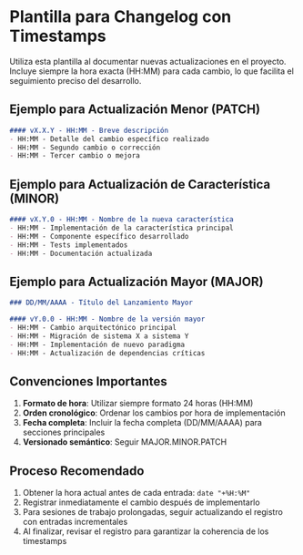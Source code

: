 # Plantilla para Changelog con Timestamps

Utiliza esta plantilla al documentar nuevas actualizaciones en el proyecto. Incluye siempre la hora exacta (HH:MM) para cada cambio, lo que facilita el seguimiento preciso del desarrollo.

## Ejemplo para Actualización Menor (PATCH)

```markdown
#### vX.X.Y - HH:MM - Breve descripción
- HH:MM - Detalle del cambio específico realizado
- HH:MM - Segundo cambio o corrección
- HH:MM - Tercer cambio o mejora
```

## Ejemplo para Actualización de Característica (MINOR)

```markdown
#### vX.Y.0 - HH:MM - Nombre de la nueva característica
- HH:MM - Implementación de la característica principal
- HH:MM - Componente específico desarrollado
- HH:MM - Tests implementados
- HH:MM - Documentación actualizada
```

## Ejemplo para Actualización Mayor (MAJOR)

```markdown
### DD/MM/AAAA - Título del Lanzamiento Mayor

#### vY.0.0 - HH:MM - Nombre de la versión mayor
- HH:MM - Cambio arquitectónico principal
- HH:MM - Migración de sistema X a sistema Y
- HH:MM - Implementación de nuevo paradigma
- HH:MM - Actualización de dependencias críticas
```

## Convenciones Importantes

1. **Formato de hora**: Utilizar siempre formato 24 horas (HH:MM)
2. **Orden cronológico**: Ordenar los cambios por hora de implementación
3. **Fecha completa**: Incluir la fecha completa (DD/MM/AAAA) para secciones principales
4. **Versionado semántico**: Seguir MAJOR.MINOR.PATCH

## Proceso Recomendado

1. Obtener la hora actual antes de cada entrada: `date "+%H:%M"`
2. Registrar inmediatamente el cambio después de implementarlo
3. Para sesiones de trabajo prolongadas, seguir actualizando el registro con entradas incrementales
4. Al finalizar, revisar el registro para garantizar la coherencia de los timestamps